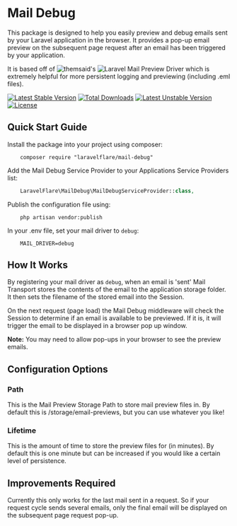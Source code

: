 
# Mail Debug

This package is designed to help you easily preview and debug emails sent by your Laravel application in the browser. It provides a pop-up email preview on the subsequent page request after an email has been triggered by your application.

It is based off of ![themsaid's](https://github.com/themsaid/) ![Laravel Mail Preview Driver](https://github.com/themsaid/laravel-mail-preview) which is extremely helpful for more persistent logging and previewing (including .eml files).

[![Latest Stable Version](https://poser.pugx.org/laravelflare/mail-debug/v/stable)](https://packagist.org/packages/laravelflare/mail-debug) [![Total Downloads](https://poser.pugx.org/laravelflare/mail-debug/downloads)](https://packagist.org/packages/laravelflare/mail-debug) [![Latest Unstable Version](https://poser.pugx.org/laravelflare/mail-debug/v/unstable)](https://packagist.org/packages/laravelflare/mail-debug) [![License](https://poser.pugx.org/laravelflare/mail-debug/license)](LICENSE.md)


## Quick Start Guide

Install the package into your project using composer:
```
    composer require "laravelflare/mail-debug"
```

Add the Mail Debug Service Provider to your Applications Service Providers list:
```php
    LaravelFlare\MailDebug\MailDebugServiceProvider::class,
```

Publish the configuration file using:
``` 
    php artisan vendor:publish
```

In your .env file, set your mail driver to `debug`:
``` 
    MAIL_DRIVER=debug
```


## How It Works

By registering your mail driver as `debug`, when an email is 'sent' Mail Transport stores the contents of the email to the application storage folder. It then sets the filename of the stored email into the Session.

On the next request (page load) the Mail Debug middleware will check the Session to determine if an email is available to be previewed. If it is, it will trigger the email to be displayed in a browser pop up window.

**Note:** You may need to allow pop-ups in your browser to see the preview emails.


## Configuration Options


### Path

This is the Mail Preview Storage Path to store mail preview files in. By default this is /storage/email-previews, but you can use whatever you like!


### Lifetime

This is the amount of time to store the preview files for (in minutes). By default this is one minute but can be increased if you would like a certain level of persistence.


## Improvements Required

Currently this only works for the last mail sent in a request. So if your request cycle sends several emails, only the final email will be displayed on the subsequent page request pop-up.
